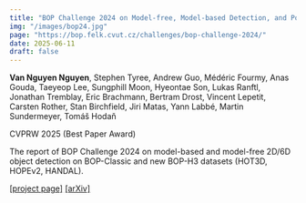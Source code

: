 ```yaml
---
title: "BOP Challenge 2024 on Model-free, Model-based Detection, and Pose Estimation of Unseen Rigid Objects"
img: "/images/bop24.jpg"
page: "https://bop.felk.cvut.cz/challenges/bop-challenge-2024/"
date: 2025-06-11
draft: false
---
```

**Van Nguyen Nguyen**, Stephen Tyree, Andrew Guo, Médéric Fourmy, Anas Gouda, Taeyeop Lee, Sungphill Moon, Hyeontae Son, Lukas Ranftl, Jonathan Tremblay, Eric Brachmann, Bertram Drost, Vincent Lepetit, Carsten Rother, Stan Birchfield, Jiri Matas, Yann Labbé, Martin Sundermeyer, Tomáš Hodaň

CVPRW 2025 <span class="red">(Best Paper Award)</span>

The report of BOP Challenge 2024 on model-based and model-free 2D/6D object detection on BOP-Classic and new BOP-H3 datasets (HOT3D, HOPEv2, HANDAL).

[[project page]](https://bop.felk.cvut.cz/challenges/bop-challenge-2024/)  [[arXiv]](https://arxiv.org/pdf/2504.02812)